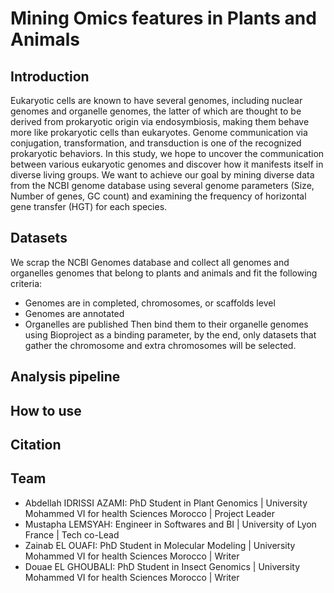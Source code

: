 # Mining Omics features in Plants and Animals
## Introduction
Eukaryotic cells are known to have several genomes, including nuclear genomes and organelle genomes, the latter of which are thought to be derived from prokaryotic origin via endosymbiosis, making them behave more like prokaryotic cells than eukaryotes. Genome communication via conjugation, transformation, and transduction is one of the recognized prokaryotic behaviors. In this study, we hope to uncover the communication between various eukaryotic genomes and discover how it manifests itself in diverse living groups. We want to achieve our goal by mining diverse data from the NCBI genome database using several genome parameters (Size, Number of genes, GC count) and examining the frequency of horizontal gene transfer (HGT) for each species.
## Datasets
We scrap the NCBI Genomes database and collect all genomes and organelles genomes that belong to plants and animals and fit the following criteria:
* Genomes are in completed, chromosomes, or scaffolds level
* Genomes are annotated
* Organelles are published
Then bind them to their organelle genomes using Bioproject as a binding parameter, by the end, only datasets that gather the chromosome and extra chromosomes will be selected.
## Analysis pipeline
## How to use
## Citation
## Team
* Abdellah IDRISSI AZAMI: PhD Student in Plant Genomics | University Mohammed VI for health Sciences Morocco | Project Leader
* Mustapha LEMSYAH: Engineer in Softwares and BI | University of Lyon France | Tech co-Lead
* Zainab EL OUAFI: PhD Student in Molecular Modeling | University Mohammed VI for health Sciences Morocco | Writer
* Douae EL GHOUBALI: PhD Student in Insect Genomics | University Mohammed VI for health Sciences Morocco | Writer
